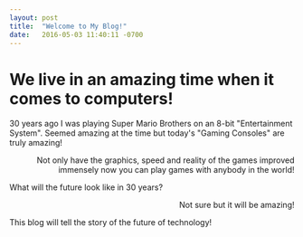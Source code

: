 ```yaml
---
layout: post
title:  "Welcome to My Blog!"
date:   2016-05-03 11:40:11 -0700
---
```

# We live in an amazing time when it comes to computers!  

<div>
<i class="fa fa-gamepad fa-5x" aria-hidden="true"></i>
<p>
    30 years ago I was playing Super Mario Brothers on an 8-bit "Entertainment System".  Seemed amazing at the time 
    but today's "Gaming Consoles" are truly amazing! 
</p> 
</div>

<div align="right">
<i class="fa fa-television fa-5x" aria-hidden="true"></i>

<p>
    Not only have the graphics, speed and reality of the games improved immensely now you can play games with anybody in the world!
</p>
</div>

<div>
<i class="fa fa-binoculars fa-5x" aria-hidden="true"></i>

<p>
    What will the future look like in 30 years?
</p>
</div>

<div align="right">
<i class="fa fa-thumbs-up fa-5x" aria-hidden="true"></i>
<p>
Not sure but it will be amazing! 
</p>
</div>

<div>
<i class="fa fa-cloud fa-5x" aria-hidden="true"></i>

<p>
This blog will tell the story of the future of technology!
</p>
</div>
